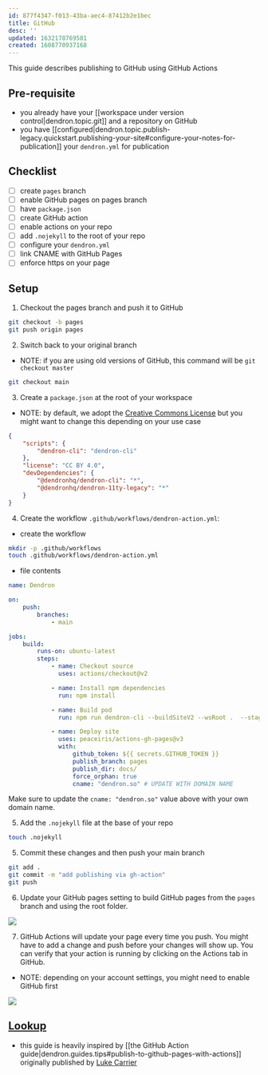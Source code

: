 ```yaml
---
id: 877f4347-f013-43ba-aec4-87412b2e1bec
title: GitHub
desc: ''
updated: 1632178769581
created: 1608770937168
---
```


This guide describes publishing to GitHub using GitHub Actions

## Pre-requisite

-   you already have your [[workspace under version control|dendron.topic.git]] and a repository on GitHub
-   you have [[configured|dendron.topic.publish-legacy.quickstart.publishing-your-site#configure-your-notes-for-publication]] your `dendron.yml` for publication

## Checklist

-   [ ] create `pages` branch
-   [ ] enable GitHub pages on pages branch
-   [ ] have `package.json`
-   [ ] create GitHub action
-   [ ] enable actions on your repo
-   [ ] add `.nojekyll` to the root of your repo
-   [ ] configure your `dendron.yml`
-   [ ] link CNAME with GitHub Pages
-   [ ] enforce https on your page

## Setup

1. Checkout the pages branch and push it to GitHub

```bash
git checkout -b pages
git push origin pages
```

2. Switch back to your original branch

-   NOTE: if you are using old versions of GitHub, this command will be `git checkout master`

```bash
git checkout main
```

3. Create a `package.json` at the root of your workspace

-   NOTE: by default, we adopt the [Creative Commons License](https://creativecommons.org/licenses/by/4.0/legalcode) but you might want to change this depending on your use case

```json
{
    "scripts": {
        "dendron-cli": "dendron-cli"
    },
    "license": "CC BY 4.0",
    "devDependencies": {
        "@dendronhq/dendron-cli": "*",
        "@dendronhq/dendron-11ty-legacy": "*"
    }
}
```

4. Create the workflow `.github/workflows/dendron-action.yml`:

-   create the workflow

```sh
mkdir -p .github/workflows
touch .github/workflows/dendron-action.yml
```

-   file contents

```yml
name: Dendron

on:
    push:
        branches:
            - main

jobs:
    build:
        runs-on: ubuntu-latest
        steps:
            - name: Checkout source
              uses: actions/checkout@v2

            - name: Install npm dependencies
              run: npm install

            - name: Build pod
              run: npm run dendron-cli --buildSiteV2 --wsRoot .  --stage prod

            - name: Deploy site
              uses: peaceiris/actions-gh-pages@v3
              with:
                  github_token: ${{ secrets.GITHUB_TOKEN }}
                  publish_branch: pages
                  publish_dir: docs/
                  force_orphan: true
                  cname: "dendron.so" # UPDATE WITH DOMAIN NAME
```

Make sure to update the `cname: "dendron.so"` value above with your own domain name.

5. Add the `.nojekyll` file at the base of your repo

```sh
touch .nojekyll
```

5. Commit these changes and then push your main branch

```bash
git add .
git commit -m "add publishing via gh-action"
git push
```

6. Update your GitHub pages setting to build GitHub pages from the `pages` branch and using the root folder.

![](https://foundation-prod-assetspublic53c57cce-8cpvgjldwysl.s3-us-west-2.amazonaws.com/assets/images/publishv2.pages.jpg)

7. GitHub Actions will update your page every time you push. You might have to add a change and push before your changes will show up. You can verify that your action is running by clicking on the Actions tab in GitHub.

-   NOTE: depending on your account settings, you might need to enable GitHub first

![](https://foundation-prod-assetspublic53c57cce-8cpvgjldwysl.s3-us-west-2.amazonaws.com/assets/images/publishv2.actions.jpg)

## [Lookup](https://handbook.dendron.so/notes/b89ba854-72fb-4ebc-a8a0-55960b89e9dc.html#lookup)

-   this guide is heavily inspired by [[the GitHub Action guide|dendron.guides.tips#publish-to-github-pages-with-actions]] originally published by [Luke Carrier](https://github.com/LukeCarrier)
